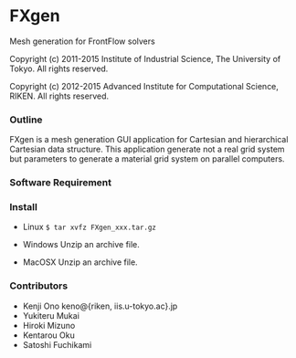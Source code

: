 # FXgen

Mesh generation for FrontFlow solvers

Copyright (c) 2011-2015 Institute of Industrial Science, The University of Tokyo. 
All rights reserved.

Copyright (c) 2012-2015 Advanced Institute for Computational Science, RIKEN. 
All rights reserved.


### Outline
FXgen is a mesh generation GUI application for Cartesian and hierarchical Cartesian data structure. This application generate not a real grid system but parameters to generate a material grid system on parallel computers.

### Software Requirement


### Install
- Linux
`$ tar xvfz FXgen_xxx.tar.gz`

- Windows
Unzip an archive file.

- MacOSX
Unzip an archive file.

### Contributors
- Kenji Ono keno@{riken, iis.u-tokyo.ac}.jp
- Yukiteru    Mukai
- Hiroki      Mizuno
- Kentarou    Oku
- Satoshi     Fuchikami
